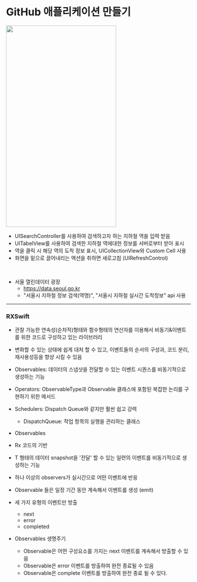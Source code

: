 GitHub 애플리케이션 만들기
===========
<img src="https://user-images.githubusercontent.com/55949986/205565862-63b5bb50-a0c9-4753-906e-79a1a791baec.gif" width="300" height="550"/>

* UISearchController를 사용하여 검색하고자 하는 지하철 역을 입력 받음
* UITabelView를 사용하여 검색한 지하철 역에대한 정보를 서버로부터 받아 표시
* 역을 클릭 시 해당 역의 도착 정보 표시, UICollectionView와 Custom Cell 사용
* 화면을 밑으로 끌어내리는 액션을 취하면 새로고침 (UIRefreshControl)

</br>

* 서울 열린데이터 광장
  * https://data.seoul.go.kr
  * "서울시 지하철 정보 검색(역명)", "서울시 지하철 실시간 도착정보" api 사용
---------------------------------------

### RXSwift
 * 관찰 가능한 연속성(순차적)형태와 함수형태의 연산자를 이용해서 비동기&이벤트를 위한 코드로 구성하고 있는 라이브러리
 * 변화할 수 있는 상태에 쉽게 대처 할 수 있고, 이벤트들의 순서의 구성과, 코드 분리, 재사용성등을 향샹 시킬 수 있음
 * Observables: 데이터의 스냅샷을 전달할 수 있는 이벤트 시퀀스를 비동기적으로 생성하는 기능
 * Operators: ObservableType과 Observable 클래스에 포함된 복잡한 논리를 구현하기 위한 메서드
 * Schedulers: Dispatch Queue와 같지만 훨씬 쉽고 강력
   * DispatchQueue: 작업 항목의 실행을 관리하는 클래스
   
* Observables
 * Rx 코드의 기반
 * T 형태의 데이터 snapshot을 '전달' 할 수 있는 일련의 이벤트를 비동기적으로 생성하는 기능 
 * 하나 이상의 observers가 실시간으로 어떤 이벤트에 반응
 * Observable 들은 일정 기간 동안 계속해서 이벤트를 생성 (emit)
 * 세 가지 유형의 이벤트만 방출
   * next
   * error
   * completed
   
* Observables 생명주기
  * Observable은 어떤 구성요소를 가지는 next 이벤트를 계속해서 방출할 수 있음 
  * Observable은 error 이벤트를 방출하여 완전 종료될 수 있음
  * Observable은 complete 이벤트를 방출하여 완전 종료 될 수 있다.
